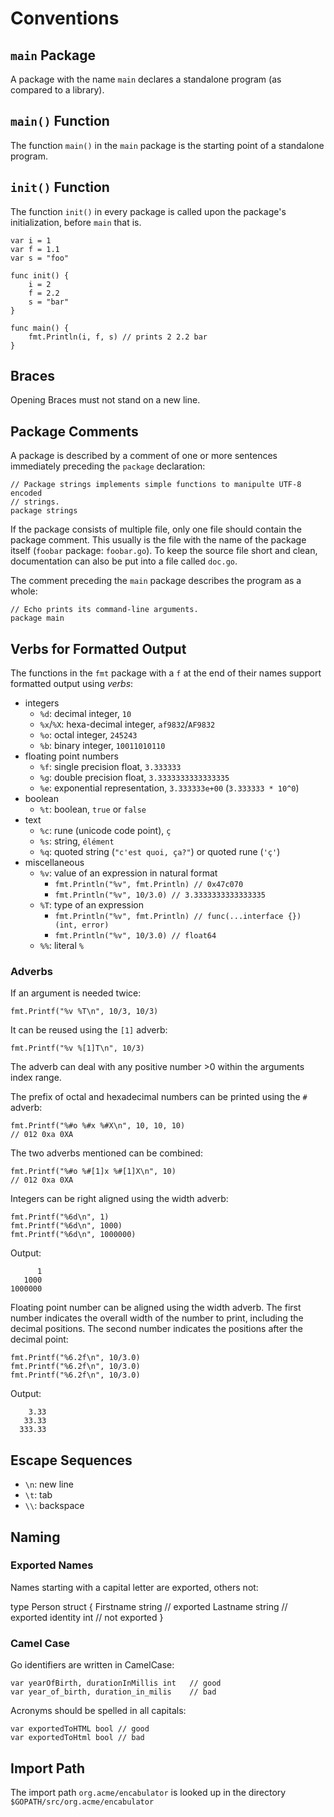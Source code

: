 # Conventions

## `main` Package

A package with the name `main` declares a standalone program (as
compared to a library).

## `main()` Function

The function `main()` in the `main` package is the starting point of a
standalone program.

## `init()` Function

The function `init()` in every package is called upon the package's
initialization, before `main` that is.

    var i = 1
    var f = 1.1
    var s = "foo"

    func init() {
        i = 2
        f = 2.2
        s = "bar"
    }

    func main() {
        fmt.Println(i, f, s) // prints 2 2.2 bar
    }

## Braces

Opening Braces must not stand on a new line.

## Package Comments

A package is described by a comment of one or more sentences immediately
preceding the `package` declaration:

    // Package strings implements simple functions to manipulte UTF-8 encoded
    // strings.
    package strings

If the package consists of multiple file, only one file should contain the
package comment. This usually is the file with the name of the package itself
(`foobar` package: `foobar.go`). To keep the source file short and clean,
documentation can also be put into a file called `doc.go`.

The comment preceding the `main` package describes the program as a whole:

    // Echo prints its command-line arguments.
    package main

## Verbs for Formatted Output

The functions in the `fmt` package with a `f` at the end of their names support
formatted output using _verbs_:

- integers
    - `%d`: decimal integer, `10`
    - `%x`/`%X`: hexa-decimal integer, `af9832`/`AF9832`
    - `%o`: octal integer, `245243`
    - `%b`: binary integer, `10011010110`
- floating point numbers
    - `%f`: single precision float, `3.333333`
    - `%g`: double precision float, `3.3333333333333335`
    - `%e`: exponential representation, `3.333333e+00` (`3.333333 * 10^0`)
- boolean
    - `%t`: boolean, `true` or `false`
- text
    - `%c`: rune (unicode code point), `ç`
    - `%s`: string, `élément`
    - `%q`: quoted string (`"c'est quoi, ça?"`) or quoted rune (`'ç'`)
- miscellaneous
    - `%v`: value of an expression in natural format
        - `fmt.Println("%v", fmt.Println) // 0x47c070`
        - `fmt.Println("%v", 10/3.0) // 3.3333333333333335`
    - `%T`: type of an expression
        - `fmt.Println("%v", fmt.Println) // func(...interface {}) (int, error)`
        - `fmt.Println("%v", 10/3.0) // float64`
    - `%%`: literal `%`

### Adverbs

If an argument is needed twice:

    fmt.Printf("%v %T\n", 10/3, 10/3)

It can be reused using the `[1]` adverb:

    fmt.Printf("%v %[1]T\n", 10/3)

The adverb can deal with any positive number >0 within the arguments index
range.

The prefix of octal and hexadecimal numbers can be printed using the `#` adverb:

    fmt.Printf("%#o %#x %#X\n", 10, 10, 10)
    // 012 0xa 0XA

The two adverbs mentioned can be combined:

    fmt.Printf("%#o %#[1]x %#[1]X\n", 10)
    // 012 0xa 0XA

Integers can be right aligned using the width adverb:

    fmt.Printf("%6d\n", 1)
    fmt.Printf("%6d\n", 1000)
    fmt.Printf("%6d\n", 1000000)

Output:

          1
       1000
    1000000

Floating point number can be aligned using the width adverb. The first number
indicates  the overall width of the number to print, including the decimal
positions. The second number indicates the positions after the decimal point:

    fmt.Printf("%6.2f\n", 10/3.0)
    fmt.Printf("%6.2f\n", 10/3.0)
    fmt.Printf("%6.2f\n", 10/3.0)

Output:

        3.33
       33.33
      333.33

## Escape Sequences

- `\n`: new line
- `\t`: tab
- `\\`: backspace

## Naming

### Exported Names

Names starting with a capital letter are exported, others not:

type Person struct {
    Firstname   string  // exported
    Lastname    string  // exported
    identity    int     // not exported
}

### Camel Case

Go identifiers are written in CamelCase:

    var yearOfBirth, durationInMillis int   // good
    var year_of_birth, duration_in_milis    // bad

Acronyms should be spelled in all capitals:

    var exportedToHTML bool // good
    var exportedToHtml bool // bad

## Import Path

The import path `org.acme/encabulator` is looked up in the directory
`$GOPATH/src/org.acme/encabulator`
